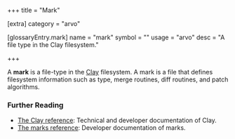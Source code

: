 +++
title = "Mark"

[extra]
category = "arvo"

[glossaryEntry.mark]
name = "mark"
symbol = ""
usage = "arvo"
desc = "A file type in the Clay filesystem."

+++

A **mark** is a file-type in the [Clay](/glossary/clay) filesystem. A mark is a file that defines filesystem information such as type, merge routines, diff routines, and patch algorithms.

### Further Reading

- [The Clay reference](/system/kernel/clay): Technical and developer documentation of Clay.
- [The marks reference](/system/kernel/clay/guides/marks): Developer documentation of marks.
